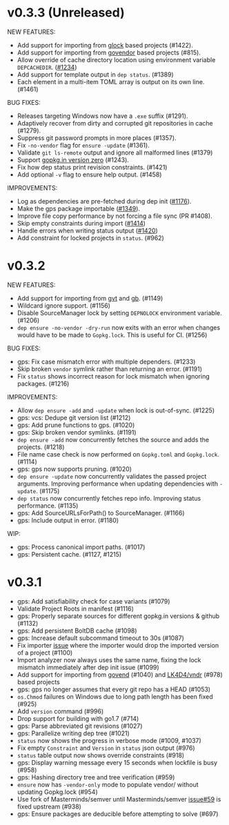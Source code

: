 # v0.3.3 (Unreleased)

NEW FEATURES:
* Add support for importing from [glock](https://github.com/robfig/glock) based projects (#1422).
* Add support for importing from [govendor](https://github.com/kardianos/govendor)
  based projects (#815).
* Allow override of cache directory location using environment variable
`DEPCACHEDIR`. ([#1234](https://github.com/golang/dep/pull/1234))
* Add support for template output in `dep status`. (#1389)
* Each element in a multi-item TOML array is output on its own line. (#1461)

BUG FIXES:

* Releases targeting Windows now have a `.exe` suffix (#1291).
* Adaptively recover from dirty and corrupted git repositories in cache (#1279).
* Suppress git password prompts in more places (#1357).
* Fix `-no-vendor` flag for `ensure -update` (#1361).
* Validate `git ls-remote` output and ignore all malformed lines (#1379)
* Support [gopkg.in version zero](http://labix.org/gopkg.in#VersionZero) (#1243).
* Fix how dep status print revision constraints. (#1421)
* Add optional `-v` flag to ensure help output. (#1458)

IMPROVEMENTS:

* Log as dependencies are pre-fetched during dep init ([#1176](https://github.com/golang/dep/pull/1176)).
* Make the gps package importable ([#1349](https://github.com/golang/dep/pull/1349)).
* Improve file copy performance by not forcing a file sync (PR #1408).
* Skip empty constraints during import ([#1414](https://github.com/golang/dep/pull/1349))
* Handle errors when writing status output ([#1420](https://github.com/golang/dep/pull/1420))
* Add constraint for locked projects in `status`. (#962)

# v0.3.2

NEW FEATURES:

* Add support for importing from [gvt](https://github.com/FiloSottile/gvt)
and [gb](https://godoc.org/github.com/constabulary/gb/cmd/gb-vendor).
(#1149)
* Wildcard ignore support. (#1156)
* Disable SourceManager lock by setting `DEPNOLOCK` environment variable.
(#1206)
* `dep ensure -no-vendor -dry-run` now exits with an error when changes would
have to be made to `Gopkg.lock`. This is useful for CI. (#1256)

BUG FIXES:

* gps: Fix case mismatch error with multiple dependers. (#1233)
* Skip broken `vendor` symlink rather than returning an error. (#1191)
* Fix `status` shows incorrect reason for lock mismatch when ignoring packages.
(#1216)

IMPROVEMENTS:

* Allow `dep ensure -add` and `-update` when lock is out-of-sync. (#1225)
* gps: vcs: Dedupe git version list (#1212)
* gps: Add prune functions to gps. (#1020)
* gps: Skip broken vendor symlinks. (#1191)
* `dep ensure -add` now concurrently fetches the source and adds the projects.
(#1218)
* File name case check is now performed on `Gopkg.toml` and `Gopkg.lock`.
(#1114)
* gps: gps now supports pruning. (#1020)
* `dep ensure -update` now concurrently validates the passed project arguments.
Improving performance when updating dependencies with `-update`. (#1175)
* `dep status` now concurrently fetches repo info. Improving status performance.
(#1135)
* gps: Add SourceURLsForPath() to SourceManager. (#1166)
* gps: Include output in error. (#1180)

WIP:

* gps: Process canonical import paths. (#1017)
* gps: Persistent cache. (#1127, #1215)


# v0.3.1

* gps: Add satisfiability check for case variants (#1079)
* Validate Project Roots in manifest (#1116)
* gps: Properly separate sources for different gopkg.in versions & github
(#1132)
* gps: Add persistent BoltDB cache (#1098)
* gps: Increase default subcommand timeout to 30s (#1087)
* Fix importer [issue](https://github.com/golang/dep/issues/939) where the
importer would drop the imported version of a project (#1100)
* Import analyzer now always uses the same name, fixing the lock mismatch
immediately after dep init issue (#1099)
* Add support for importing from [govend](https://github.com/govend/govend)
(#1040) and [LK4D4/vndr](https://github.com/LK4D4/vndr) (#978) based projects
* gps: gps no longer assumes that every git repo has a HEAD (#1053)
* `os.Chmod` failures on Windows due to long path length has been fixed (#925)
* Add `version` command (#996)
* Drop support for building with go1.7 (#714)
* gps: Parse abbreviated git revisions (#1027)
* gps: Parallelize writing dep tree (#1021)
* `status` now shows the progress in verbose mode (#1009, #1037)
* Fix empty `Constraint` and `Version` in `status` json output (#976)
* `status` table output now shows override constraints (#918)
* gps: Display warning message every 15 seconds when lockfile is busy (#958)
* gps: Hashing directory tree and tree verification (#959)
* `ensure` now has `-vendor-only` mode to populate vendor/ without updating
Gopkg.lock (#954)
* Use fork of Masterminds/semver until
Masterminds/semver [issue#59](https://github.com/Masterminds/semver/issues/59)
is fixed upstream (#938)
* gps: Ensure packages are deducible before attempting to solve (#697)
